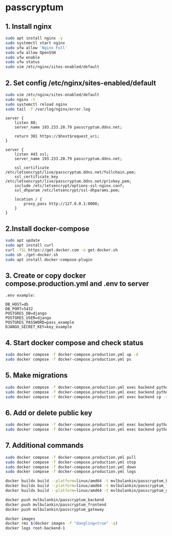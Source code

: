 # passcryptum

## 1. Install nginx

```bash
sudo apt install nginx -y
sudo systemctl start nginx
sudo ufw allow 'Nginx Full'
sudo ufw allow OpenSSH
sudo ufw enable
sudo ufw status
sudo vim /etc/nginx/sites-enabled/default
```

## 2. Set config /etc/nginx/sites-enabled/default

```bash
sudo vim /etc/nginx/sites-enabled/default
sudo nginx -t
sudo systemctl reload nginx
sudo tail -f /var/log/nginx/error.log
```

```text
server {
    listen 80;
    server_name 193.233.20.79 passcryptum.ddns.net;

    return 301 https://$host$request_uri;
}

server {
    listen 443 ssl;
    server_name 193.233.20.79 passcryptum.ddns.net;

    ssl_certificate /etc/letsencrypt/live/passcryptum.ddns.net/fullchain.pem;
    ssl_certificate_key /etc/letsencrypt/live/passcryptum.ddns.net/privkey.pem;
    include /etc/letsencrypt/options-ssl-nginx.conf;
    ssl_dhparam /etc/letsencrypt/ssl-dhparams.pem;

    location / {
        proxy_pass http://127.0.0.1:8000;
    }
}
```

## 2.Install docker-compose

```bash
sudo apt update
sudo apt install curl
curl -fSL https://get.docker.com -o get-docker.sh
sudo sh ./get-docker.sh
sudo apt install docker-compose-plugin
```

## 3. Create or copy docker compose.production.yml and .env to server

```text
.env example:

DB_HOST=db
DB_PORT=5432
POSTGRES_DB=django
POSTGRES_USER=django
POSTGRES_PASSWORD=pass_example
DJANGO_SECRET_KEY=key_example
```

## 4. Start docker compose and check status

```bash
sudo docker compose -f docker-compose.production.yml up -d
sudo docker compose -f docker-compose.production.yml ps
```

## 5. Make migrations

```bash
sudo docker compose -f docker-compose.production.yml exec backend python manage.py migrate
sudo docker compose -f docker-compose.production.yml exec backend python manage.py collectstatic
sudo docker compose -f docker-compose.production.yml exec backend cp -r /app/collected_static/. /backend_static/static/
```

## 6. Add or delete public key

```bash
sudo docker compose -f docker-compose.production.yml exec backend python manage.py add_public_key <your_public_key>
sudo docker compose -f docker-compose.production.yml exec backend python manage.py delete_public_key <your_public_key>
```

## 7. Additional commands

```bash
sudo docker compose -f docker-compose.production.yml pull
sudo docker compose -f docker-compose.production.yml stop
sudo docker compose -f docker-compose.production.yml down
sudo docker compose -f docker-compose.production.yml logs
```


```bash
docker buildx build --platform=linux/amd64 -t mvlbulankin/passcryptum_backend .
docker buildx build --platform=linux/amd64 -t mvlbulankin/passcryptum_frontend .
docker buildx build --platform=linux/amd64 -t mvlbulankin/passcryptum_gateway .
```

```bash
docker push mvlbulankin/passcryptum_backend
docker push mvlbulankin/passcryptum_frontend
docker push mvlbulankin/passcryptum_gateway
```

```bash
docker images
docker rmi $(docker images -f "dangling=true" -q)
docker logs root-backend-1
```
